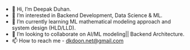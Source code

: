 - 👋 Hi, I’m Deepak Duhan.
- 👀 I’m interested in Backend Development, Data Science & ML.
- 🌱 I’m currently learning ML mathematical modeling approach and system design (HLD/LLD). 
- 💞️ I’m looking to collaborate on AI/ML modeling|| Backend Architecture. 
- 📫 How to reach me - dkdoon.net@gmail.com

<!---
deepakduhan1/deepakduhan1 is a ✨ special ✨ repository because its `README.md` (this file) appears on your GitHub profile.
You can click the Preview link to take a look at your changes.
--->
